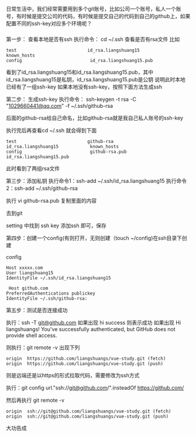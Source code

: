 ## 
日常生活中，我们经常需要用到多个git账号，比如公司一个账号，私人一个账号，有时候是提交公司的代码，有时候是提交自己的代码到自己的github上，如果配置不同的ssh-key对应多个环境呢？
### 
第一步： 查看本地是否有ssh
执行命令：
cd ~/.ssh
查看是否有rsa文件
比如
```
test                           id_rsa.liangshuang15            known_hosts
config                          id_rsa.liangshuang15.pub
```
看到了id_rsa.liangshuang15和id_rsa.liangshuang15.pub，其中id_rsa.liangshuang15是私钥，id_rsa.liangshuang15.pub是公钥
说明此时本地已经有了一组ssh-key
如果本地没有ssh-key，按照下面方法生成ssh

第二步： 生成ssh-key
执行命令：
ssh-keygen -t rsa -C "1029660441@qq.com" -f ~/.ssh/github-rsa

后面的github-rsa给自己命名，比如github-rsa就是我自己私人账号的ssh-key

执行完后再查看cd ~/.ssh 就会得到下面
```
test                           github-rsa                      id_rsa.liangshuang15            known_hosts
config                          github-rsa.pub                  id_rsa.liangshuang15.pub
```
此时看到了两组rsa文件

第三步：添加私钥
执行命令1：ssh-add ~/.ssh/id_rsa.liangshuang15
执行命令2：ssh-add ~/.ssh/github-rsa

执行 vi github-rsa.pub 复制里面的内容

去到git 

setting 中找到 ssh key 添加ssh 即可，保存

第四步：创建一个config(有则打开，无则创建（touch ~/config)在ssh目录下创建

config 
```
Host xxxxx.com
User liangshuang15
IdentityFile ~/.ssh/id_rsa.liangshuang15

 Host github.com
PreferredAuthentications publickey
IdentityFile ~/.ssh/github-rsa:
```

第五步：测试是否连接成功

执行：ssh -T git@github.com
如果出现 hi success 则表示成功
如果出现 Hi liangshuangs! You've successfully authenticated, but GitHub does not provide shell access.

则执行：git remote -v
出现下列

```
origin  https://github.com/liangshuangs/vue-study.git (fetch)
origin  https://github.com/liangshuangs/vue-study.git (push)
```
则是远端还是以https的形式拉取代码，需要修改为ssh方式

执行：git config url."ssh://git@github.com/".insteadOf https://github.com/

然后再执行 git remote -v
```
origin  ssh://git@github.com/liangshuangs/vue-study.git (fetch)
origin  ssh://git@github.com/liangshuangs/vue-study.git (push)
```
大功告成




